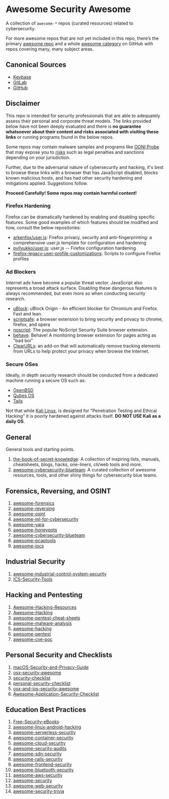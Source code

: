 # Awesome Security Awesome

A collection of `awesome-*` repos (curated resources) related to cybersecurity.

For more awesome repos that are not yet included in this repo, there’s the primary [awesome repo](https://github.com/sindresorhus/awesome#contents) and a whole [awesome category](https://github.com/topics/awesome) on GitHub with repos covering many, many subject areas.

## Canonical Sources

* [Keybase](keybase://team/securityidentity/awesome-security-awesome)
* [GitLab](https://gitlab.com/egrieco/awesome-security-awesome)
* [GitHub](https://github.com/egrieco/awesome-security-awesome)

## Disclaimer

This repo is intended for security professionals that are able to adequately assess their personal and corporate threat models. The links provided below have not been deeply evaluated and there is **no guarantee whatsoever about their content and risks associated with visiting these links** or running programs found in the below repos.

Some repos may contain malware samples and programs like [OONI Probe](https://ooni.org/install/) that may expose you to [risks](https://ooni.org/about/risks/) such as legal penalties and sanctions depending on your jurisdiction.

Further, due to the adversarial nature of cybersecurity and hacking, it's best to browse these links with a browser that has JavaScript disabled, blocks known malicious hosts, and has had other security hardening and mitigations applied. Suggestions follow.

**Proceed Carefully! Some repos may contain harmful content!**

### Firefox Hardening

Firefox can be dramatically hardened by enabling and disabling specific features. Some good examples of which features should be modified and how, consult the below repositories:

* [arkenfox/user.js](https://github.com/arkenfox/user.js): Firefox privacy, security and anti-fingerprinting: a comprehensive user.js template for configuration and hardening
* [pyllyukko/user.js](https://github.com/pyllyukko/user.js): user.js -- Firefox configuration hardening
* [firefox-legacy-user-profile-customizations](https://github.com/poghahm/firefox-legacy-user-profile-customizations): Scripts to configure Firefox profiles

### Ad Blockers

Internet ads have become a popular threat vector. JavaScript also represents a broad attack surface. Disabling these dangerous features is always recommended, but even more so when conducting security research.

* [uBlock](https://egrieco@github.com/gorhill/uBlock): uBlock Origin - An efficient blocker for Chromium and Firefox. Fast and lean.
* [scriptsafe](https://github.com/andryou/scriptsafe): a browser extension to bring security and privacy to chrome, firefox, and opera
* [noscript](https://github.com/hackademix/noscript): The popular NoScript Security Suite browser extension.
* [behave](https://github.com/mindedsecurity/behave): Behave! A monitoring browser extension for pages acting as "bad boi"
* [ClearURLs](https://gitlab.com/KevinRoebert/ClearUrls): an add-on that will automatically remove tracking elements from URLs to help protect your privacy when browse the Internet.

### Secure OSes

Ideally, in depth security research should be conducted from a dedicated machine running a secure OS such as:

* [OpenBSD](https://www.openbsd.org/)
* [Qubes OS](https://www.qubes-os.org/)
* [Tails](https://tails.boum.org/)

Not that while [Kali Linux](https://www.kali.org/), is designed for "Penetration Testing and Ethical Hacking" it is poorly hardened against attacks itself. **DO NOT USE Kali as a daily OS**.

## General

General tools and starting points.

1. [the-book-of-secret-knowledge](https://github.com/trimstray/the-book-of-secret-knowledge): A collection of inspiring lists, manuals, cheatsheets, blogs, hacks, one-liners, cli/web tools and more.
2. [awesome-cybersecurity-blueteam](https://github.com/fabacab/awesome-cybersecurity-blueteam): A curated collection of awesome resources, tools, and other shiny things for cybersecurity blue teams.

## Forensics, Reversing, and OSINT

1. [awesome-forensics](https://github.com/Cugu/awesome-forensics)
2. [awesome-reversing](https://github.com/tylerha97/awesome-reversing)
3. [awesome-osint](https://github.com/jivoi/awesome-osint)
4. [awesome-ml-for-cybersecurity](https://github.com/jivoi/awesome-ml-for-cybersecurity)
5. [awesome-yara](https://github.com/InQuest/awesome-yara)
6. [awesome-honeypots](https://github.com/paralax/awesome-honeypots)
7. [awesome-cybersecurity-blueteam](https://github.com/meitar/awesome-cybersecurity-blueteam)
8. [awesome-pcaptools](https://github.com/caesar0301/awesome-pcaptools)
9. [awesome-iocs](https://github.com/sroberts/awesome-iocs)

## Industrial Security

1. [awesome-industrial-control-system-security](https://github.com/hslatman/awesome-industrial-control-system-security)
2. [ICS-Security-Tools](https://github.com/ITI/ICS-Security-Tools)

## Hacking and Pentesting

1. [Awesome-Hacking-Resources](https://github.com/vitalysim/Awesome-Hacking-Resources)
2. [Awesome-Hacking](https://github.com/Hack-with-Github/Awesome-Hacking)
3. [awesome-pentest-cheat-sheets](https://github.com/coreb1t/awesome-pentest-cheat-sheets)
4. [awesome-malware-analysis](https://github.com/rshipp/awesome-malware-analysis)
5. [awesome-hacking](https://github.com/carpedm20/awesome-hacking)
6. [awesome-pentest](https://github.com/enaqx/awesome-pentest)
7. [awesome-cve-poc](https://github.com/qazbnm456/awesome-cve-poc)

## Personal Security and Checklists

1. [macOS-Security-and-Privacy-Guide](https://github.com/drduh/macOS-Security-and-Privacy-Guide)
2. [osx-security-awesome](https://github.com/kai5263499/osx-security-awesome)
3. [security-checklist](https://github.com/brianlovin/security-checklist)
4. [personal-security-checklist](https://github.com/Lissy93/personal-security-checklist)
5. [osx-and-ios-security-awesome](https://github.com/ashishb/osx-and-ios-security-awesome)
6. [Awesome-Application-Security-Checklist](https://github.com/MahdiMashrur/Awesome-Application-Security-Checklist)

## Education Best Practices

1. [Free-Security-eBooks](https://github.com/Hack-with-Github/Free-Security-eBooks)
2. [awesome-linux-android-hacking](https://github.com/pfalcon/awesome-linux-android-hacking)
3. [awesome-serverless-security](https://github.com/puresec/awesome-serverless-security)
4. [awesome-container-security](https://github.com/kai5263499/awesome-container-security)
5. [awesome-cloud-security](https://github.com/Funkmyster/awesome-cloud-security)
6. [awesome-security-audits](https://github.com/pomerium/awesome-security-audits)
7. [awesome-sdn-security](https://github.com/lopezalvar/awesome-sdn-security)
8. [awesome-rails-security](https://github.com/0xedward/awesome-rails-security)
9. [awesome-frontend-security](https://github.com/rustcohlnikov/awesome-frontend-security)
10. [awesome-bluetooth-security](https://github.com/engn33r/awesome-bluetooth-security)
11. [awesome-aws-security](https://github.com/coffeewithayman/awesome-aws-security)
12. [awesome-security](https://github.com/sbilly/awesome-security)
13. [awesome-web-security](https://github.com/qazbnm456/awesome-web-security)
14. [awesome-security-trivia](https://github.com/qazbnm456/awesome-security-trivia)
